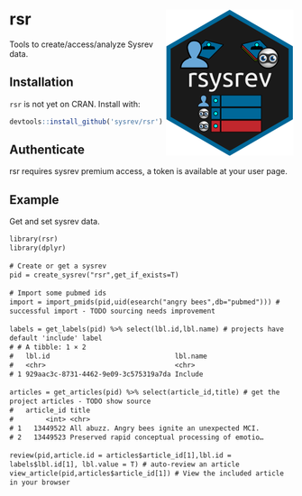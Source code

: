# rsr <img src="man/figures/logo.svg" align="right" />
Tools to create/access/analyze Sysrev data.

## Installation
`rsr` is not yet on CRAN. Install with:
``` r
devtools::install_github('sysrev/rsr')
```

## Authenticate
rsr requires sysrev premium access, a token is available at your user page.


## Example
Get and set sysrev data.

```{r}
library(rsr)
library(dplyr)

# Create or get a sysrev
pid = create_sysrev("rsr",get_if_exists=T)

# Import some pubmed ids
import = import_pmids(pid,uid(esearch("angry bees",db="pubmed"))) # successful import - TODO sourcing needs improvement

labels = get_labels(pid) %>% select(lbl.id,lbl.name) # projects have default 'include' label
# # A tibble: 1 × 2
#   lbl.id                               lbl.name
#   <chr>                                <chr>   
# 1 929aac3c-8731-4462-9e09-3c575319a7da Include

articles = get_articles(pid) %>% select(article_id,title) # get the project articles - TODO show source
#   article_id title                                           
#        <int> <chr>                                           
# 1   13449522 All abuzz. Angry bees ignite an unexpected MCI. 
# 2   13449523 Preserved rapid conceptual processing of emotio…

review(pid,article.id = articles$article_id[1],lbl.id = labels$lbl.id[1], lbl.value = T) # auto-review an article
view_article(pid,articles$article_id[1]) # View the included article in your browser
```
